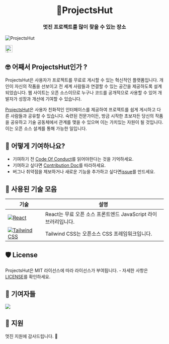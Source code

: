 <div align="center">
<h1>🥑ProjectsHut</h1> 
<h3>멋진 프로젝트를 많이 찾을 수 있는 장소</h3>
</div>

![ProjectsHut](/images/projectshut.png)

<a href="https://gitpod.io/#https://github.com/priyankarpal/ProjectsHut">
  <img
    src="https://img.shields.io/badge/Contribute%20with-Gitpod-908a85?logo=gitpod"
    alt="Contribute with Gitpod" height="23px"
  />
</a>

## 🤓 어째서 ProjectsHut인가 ?

ProjectsHut은 사용자가 프로젝트를 무료로 게시할 수 있는 혁신적인 플랫폼입니다. 개인이 자신의 작품을 선보이고 전 세계 사람들과 연결할 수 있는 공간을 제공하도록 설계되었습니다. 웹 사이트는 오픈 소스이므로 누구나 코드를 공개적으로 사용할 수 있어 개발자가 성장과 개선에 기여할 수 있습니다.

[ProjectsHut](https://projectshut.vercel.app)은 사용자 친화적인 인터페이스를 제공하여 프로젝트를 쉽게 게시하고 다른 사람들과 공유할 수 있습니다. 숙련된 전문가이든, 방금 시작한 초보자든 당신의 작품을 공유하고 기술 공동체에서 관계를 맺을 수 있으며 이는 가치있는 자원이 될 것입니다. 이는 오픈 소스 설계를 통해 가능한 일입니다.

## 🤔 어떻게 기여하나요?

- 기여하기 전 [Code Of Conduct](https://github.com/priyankarpal/ProjectsHut/blob/main/CODE_OF_CONDUCT.md)를 읽어야한다는 것을 기억하세요.
- 기여하고 싶다면 [Contribution Doc](/contributing.md)를 따라하세요.
- 버그나 취약점을 제보하거나 새로운 기능을 추가하고 싶다면[issue](https://github.com/priyankarpal/ProjectsHut/issues/new/choose)를 만드세요.

## 🧰 사용된 기술 모음

| 기술                                                                                                                                           | 설명                                                   |
| ---------------------------------------------------------------------------------------------------------------------------------------------------- | ------------------------------------------------------------- |
| [![React](https://img.shields.io/badge/-React-blue?style=flat-square&logo=react&logoColor=white)](https://reactjs.org/)                              | React는 무료 오픈 소스 프론트엔드 JavaScript 라이브러리입니다. |
| [![Tailwind CSS](https://img.shields.io/badge/-Tailwind%20CSS-38B2AC?style=flat-square&logo=tailwind-css&logoColor=white)](https://tailwindcss.com/) | Tailwind CSS는 오픈소스 CSS 프레임워크입니다.                 |

## 🛡️ License

ProjectsHut은 MIT 라이선스에 따라 라이선스가 부여됩니다. - 자세한 사항은 [LICENSE](https://github.com/priyankarpal/ProjectsHut/blob/main/LICENSE)를 확인하세요.

## 🤝 기여자들

<a href="https://github.com/priyankarpal/ProjectsHut/graphs/contributors">
  <img src="https://contrib.rocks/image?repo=priyankarpal/ProjectsHut" />
</a>

## 🙏 지원

멋진 지원에 감사드립니다. 🙏

